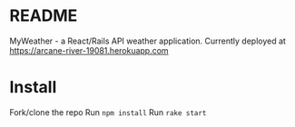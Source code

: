 # README

MyWeather - a React/Rails API weather application. Currently deployed at 
https://arcane-river-19081.herokuapp.com

# Install
Fork/clone the repo
Run `npm install`
Run `rake start`
